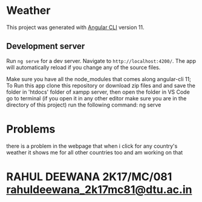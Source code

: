 # Weather

This project was generated with [Angular CLI](https://github.com/angular/angular-cli) version 11.

## Development server

Run `ng serve` for a dev server. Navigate to `http://localhost:4200/`. The app will automatically reload if you change any of the source files.

Make sure you have all the node_modules that comes along angular-cli 11;
To Run this app clone this repository or download zip files and and save the folder in 'htdocs' folder of xampp server, then open the folder in VS Code go to terminal (if you open it in any other editor make sure you are in the directory of this project) run the following command:
ng serve


# Problems
there is a problem in the webpage that when i click for any country's weather it shows me for all other countries too and am working on that

# RAHUL DEEWANA 2K17/MC/081 rahuldeewana_2k17mc81@dtu.ac.in
